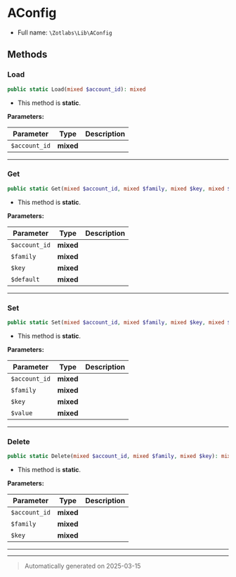 
# AConfig





* Full name: `\Zotlabs\Lib\AConfig`




## Methods


### Load



```php
public static Load(mixed $account_id): mixed
```



* This method is **static**.




**Parameters:**

| Parameter | Type | Description |
|-----------|------|-------------|
| `$account_id` | **mixed** |  |





***

### Get



```php
public static Get(mixed $account_id, mixed $family, mixed $key, mixed $default = false): mixed
```



* This method is **static**.




**Parameters:**

| Parameter | Type | Description |
|-----------|------|-------------|
| `$account_id` | **mixed** |  |
| `$family` | **mixed** |  |
| `$key` | **mixed** |  |
| `$default` | **mixed** |  |





***

### Set



```php
public static Set(mixed $account_id, mixed $family, mixed $key, mixed $value): mixed
```



* This method is **static**.




**Parameters:**

| Parameter | Type | Description |
|-----------|------|-------------|
| `$account_id` | **mixed** |  |
| `$family` | **mixed** |  |
| `$key` | **mixed** |  |
| `$value` | **mixed** |  |





***

### Delete



```php
public static Delete(mixed $account_id, mixed $family, mixed $key): mixed
```



* This method is **static**.




**Parameters:**

| Parameter | Type | Description |
|-----------|------|-------------|
| `$account_id` | **mixed** |  |
| `$family` | **mixed** |  |
| `$key` | **mixed** |  |





***


***
> Automatically generated on 2025-03-15
